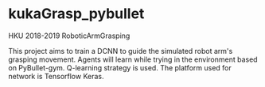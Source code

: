 # kukaGrasp_pybullet
HKU 2018-2019 RoboticArmGrasping

This project aims to train a DCNN to guide the simulated robot arm's grasping movement. Agents will learn while trying in the environment based on PyBullet-gym. Q-learning strategy is used. The platform used for network is Tensorflow Keras.
